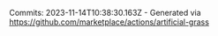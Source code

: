 Commits: 2023-11-14T10:38:30.163Z - Generated via https://github.com/marketplace/actions/artificial-grass
<br>
